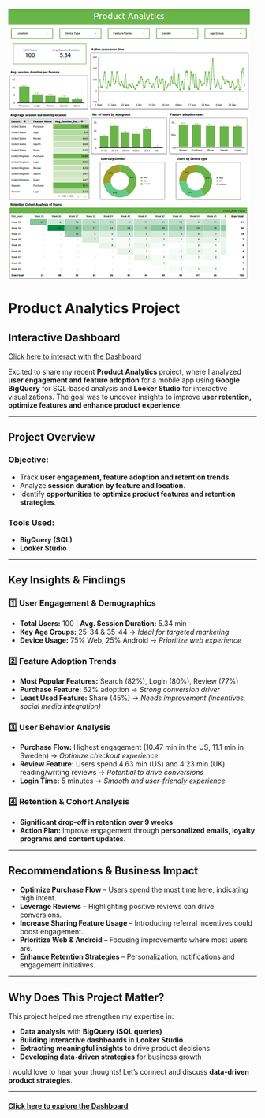 ![Product Analytics](https://github.com/Hasan013/Data-Analysis-Looker-BigQuery/blob/main/Product%20Analytics/Dashboard/Product%20Analytics.PNG)
# Product Analytics Project

## Interactive Dashboard
[Click here to interact with the Dashboard](https://lookerstudio.google.com/reporting/5d087d6f-812a-4665-a1d7-3c1afbbb8ab7)

Excited to share my recent **Product Analytics** project, where I analyzed **user engagement and feature adoption** for a mobile app using **Google BigQuery** for SQL-based analysis and **Looker Studio** for interactive visualizations. The goal was to uncover insights to improve **user retention, optimize features and enhance product experience**.

---

## Project Overview

### Objective:
-  Track **user engagement, feature adoption and retention trends**.
-  Analyze **session duration by feature and location**.
-  Identify **opportunities to optimize product features and retention strategies**.

### Tools Used:
- **BigQuery (SQL)**
- **Looker Studio**

---

## Key Insights & Findings

### 1️⃣ User Engagement & Demographics
- **Total Users:** 100 | **Avg. Session Duration:** 5.34 min
- **Key Age Groups:** 25-34 & 35-44 → *Ideal for targeted marketing*
- **Device Usage:** 75% Web, 25% Android → *Prioritize web experience*

### 2️⃣ Feature Adoption Trends
- **Most Popular Features:** Search (82%), Login (80%), Review (77%)
- **Purchase Feature:** 62% adoption → *Strong conversion driver*
- **Least Used Feature:** Share (45%) → *Needs improvement (incentives, social media integration)*

### 3️⃣ User Behavior Analysis
- **Purchase Flow:** Highest engagement (10.47 min in the US, 11.1 min in Sweden) → *Optimize checkout experience*
- **Review Feature:** Users spend 4.63 min (US) and 4.23 min (UK) reading/writing reviews → *Potential to drive conversions*
- **Login Time:** 5 minutes → *Smooth and user-friendly experience*

### 4️⃣ Retention & Cohort Analysis
- **Significant drop-off in retention over 9 weeks**
- **Action Plan:** Improve engagement through **personalized emails, loyalty programs and content updates**.

---

## Recommendations & Business Impact

- **Optimize Purchase Flow** – Users spend the most time here, indicating high intent.
- **Leverage Reviews** – Highlighting positive reviews can drive conversions.
- **Increase Sharing Feature Usage** – Introducing referral incentives could boost engagement.
- **Prioritize Web & Android** – Focusing improvements where most users are.
- **Enhance Retention Strategies** – Personalization, notifications and engagement initiatives.

---

## Why Does This Project Matter?
This project helped me strengthen my expertise in:

- **Data analysis** with **BigQuery (SQL queries)**
- **Building interactive dashboards** in **Looker Studio**
- **Extracting meaningful insights** to drive product decisions
- **Developing data-driven strategies** for business growth

I would love to hear your thoughts! Let’s connect and discuss **data-driven product strategies**. 

---

#### [Click here to explore the Dashboard](https://lookerstudio.google.com/reporting/5d087d6f-812a-4665-a1d7-3c1afbbb8ab7)
